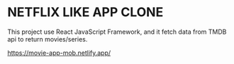 # NETFLIX LIKE APP CLONE

This project use React JavaScript Framework, and it fetch data from TMDB api to return movies/series.

https://movie-app-mob.netlify.app/
